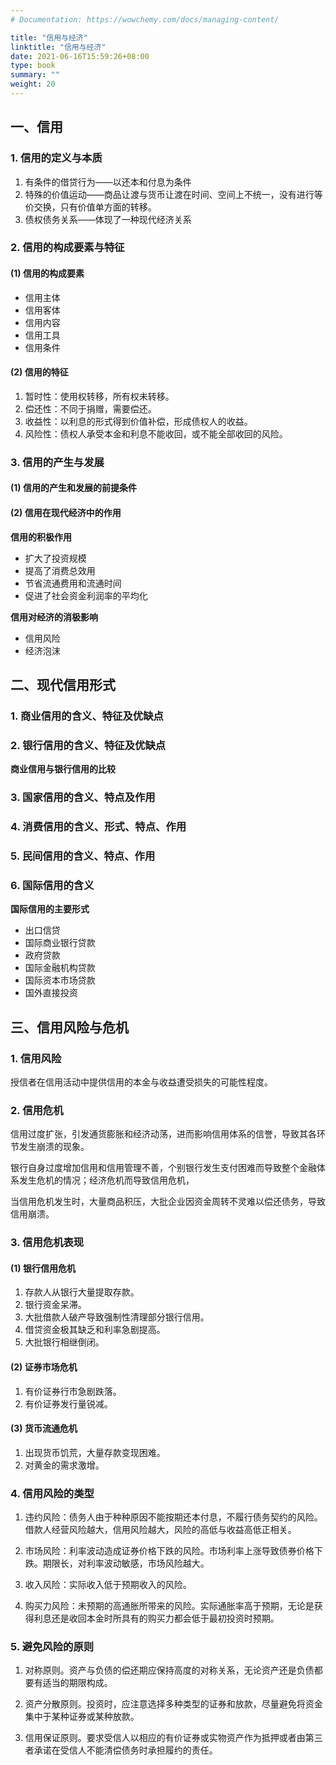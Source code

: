 ```yaml
---
# Documentation: https://wowchemy.com/docs/managing-content/

title: "信用与经济"
linktitle: "信用与经济"
date: 2021-06-16T15:59:26+08:00
type: book
summary: ""
weight: 20
---
```


<!--more-->

## 一、信用

### 1. 信用的定义与本质

1. 有条件的借贷行为——以还本和付息为条件 
2. 特殊的价值运动——商品让渡与货币让渡在时间、空间上不统一，没有进行等价交换，只有价值单方面的转移。
3. 债权债务关系——体现了一种现代经济关系

### 2. 信用的构成要素与特征

#### (1) 信用的构成要素

- 信用主体
- 信用客体
- 信用内容
- 信用工具
- 信用条件

#### (2) 信用的特征

1. 暂时性：使用权转移，所有权未转移。
2. 偿还性：不同于捐赠，需要偿还。
3. 收益性：以利息的形式得到价值补偿，形成债权人的收益。
4. 风险性：债权人承受本金和利息不能收回，或不能全部收回的风险。

### 3. 信用的产生与发展

#### (1) 信用的产生和发展的前提条件

#### (2) 信用在现代经济中的作用

**信用的积极作用**

- 扩大了投资规模
- 提高了消费总效用
- 节省流通费用和流通时间
- 促进了社会资金利润率的平均化

**信用对经济的消极影响**

- 信用风险
- 经济泡沫

## 二、现代信用形式

### 1. 商业信用的含义、特征及优缺点

### 2. 银行信用的含义、特征及优缺点

**商业信用与银行信用的比较**

### 3. 国家信用的含义、特点及作用

### 4. 消费信用的含义、形式、特点、作用

### 5. 民间信用的含义、特点、作用

### 6. 国际信用的含义

**国际信用的主要形式**

- 出口信贷
- 国际商业银行贷款
- 政府贷款
- 国际金融机构贷款
- 国际资本市场贷款
- 国外直接投资

## 三、信用风险与危机

### 1. 信用风险

授信者在信用活动中提供信用的本金与收益遭受损失的可能性程度。

### 2. 信用危机

信用过度扩张，引发通货膨胀和经济动荡，进而影响信用体系的信誉，导致其各环节发生崩溃的现象。

银行自身过度增加信用和信用管理不善，个别银行发生支付困难而导致整个金融体系发生危机的情况；经济危机而导致信用危机，

当信用危机发生时，大量商品积压，大批企业因资金周转不灵难以偿还债务，导致信用崩溃。

### 3. 信用危机表现

#### (1) 银行信用危机

1. 存款人从银行大量提取存款。
2. 银行资金呆滞。
3. 大批借款人破产导致强制性清理部分银行信用。
4. 借贷资金极其缺乏和利率急剧提高。
5. 大批银行相继倒闭。

#### (2) 证券市场危机

1. 有价证券行市急剧跌落。
2. 有价证券发行量锐减。

#### (3) 货币流通危机

1. 出现货币饥荒，大量存款变现困难。
2. 对黄金的需求激增。

### 4. 信用风险的类型 

1. 违约风险：债务人由于种种原因不能按期还本付息，不履行债务契约的风险。借款人经营风险越大，信用风险越大，风险的高低与收益高低正相关。

2. 市场风险：利率波动造成证券价格下跌的风险。市场利率上涨导致债券价格下跌。期限长，对利率波动敏感，市场风险越大。

3. 收入风险：实际收入低于预期收入的风险。

4. 购买力风险：未预期的高通胀所带来的风险。实际通胀率高于预期，无论是获得利息还是收回本金时所具有的购买力都会低于最初投资时预期。

### 5. 避免风险的原则

1. 对称原则。资产与负债的偿还期应保持高度的对称关系，无论资产还是负债都要有适当的期限构成。

2. 资产分散原则。投资时，应注意选择多种类型的证券和放款，尽量避免将资金集中于某种证券或某种放款。

3. 信用保证原则。要求受信人以相应的有价证券或实物资产作为抵押或者由第三者承诺在受信人不能清偿债务时承担履约的责任。